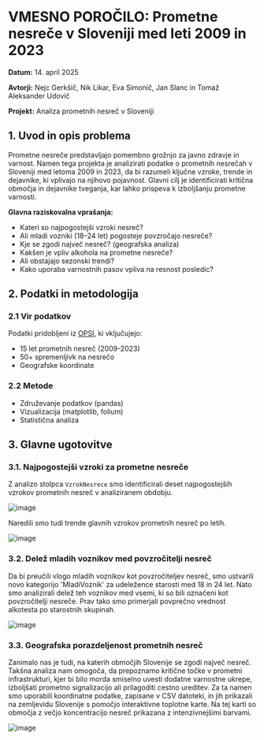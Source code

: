 # VMESNO POROČILO: Prometne nesreče v Sloveniji med leti 2009 in 2023

**Datum:** 14. april 2025

**Avtorji:** Nejc Gerkšič, Nik Likar, Eva Simonič, Jan Slanc in Tomaž Aleksander Udovič

**Projekt:** Analiza prometnih nesreč v Sloveniji

## 1. Uvod in opis problema

Prometne nesreče predstavljajo pomembno grožnjo za javno zdravje in varnost. Namen tega projekta je analizirati podatke o prometnih nesrečah v Sloveniji med letoma 2009 in 2023, da bi razumeli ključne vzroke, trende in dejavnike, ki vplivajo na njihovo pojavnost. Glavni cilj je identificirati kritična območja in dejavnike tveganja, kar lahko prispeva k izboljšanju prometne varnosti.

**Glavna raziskovalna vprašanja:**
- Kateri so najpogostejši vzroki nesreč?
- Ali mladi vozniki (18–24 let) pogosteje povzročajo nesreče?
- Kje se zgodi največ nesreč? (geografska analiza)
- Kakšen je vpliv alkohola na prometne nesreče?
- Ali obstajajo sezonski trendi?
- Kako uporaba varnostnih pasov vpliva na resnost posledic?

## 2. Podatki in metodologija

### 2.1 Vir podatkov
Podatki pridobljeni iz [OPSI](https://podatki.gov.si), ki vključujejo:
- 15 let prometnih nesreč (2009-2023)
- 50+ spremenljivk na nesrečo
- Geografske koordinate

### 2.2 Metode
- Združevanje podatkov (pandas)
- Vizualizacija (matplotlib, folium)
- Statistična analiza

## 3. Glavne ugotovitve

### 3.1. Najpogostejši vzroki za prometne nesreče

Z analizo stolpca `VzrokNesrece` smo identificirali deset najpogostejših vzrokov prometnih nesreč v analiziranem obdobju.

![image](https://github.com/user-attachments/assets/65acbc71-301a-4131-b425-a6b902f33422)

Naredili smo tudi trende glavnih vzrokov prometnih nesreč po letih.

![image](https://github.com/user-attachments/assets/92ee68a9-b999-4b21-805c-ef047870f664)

### 3.2. Delež mladih voznikov med povzročitelji nesreč

Da bi preučili vlogo mladih voznikov kot povzročiteljev nesreč, smo ustvarili novo kategorijo 'MladiVoznik' za udeležence starosti med 18 in 24 let. Nato smo analizirali delež teh voznikov med vsemi, ki so bili označeni kot povzročitelji nesreče. Prav tako smo primerjali povprečno vrednost alkotesta po starostnih skupinah.

![image](https://github.com/user-attachments/assets/b1165874-0334-450e-83ec-d8213dfeff37)


### 3.3. Geografska porazdeljenost prometnih nesreč

Zanimalo nas je tudi, na katerih območjih Slovenije se zgodi največ nesreč. Takšna analiza nam omogoča, da prepoznamo kritične točke v prometni infrastrukturi, kjer bi bilo morda smiselno uvesti dodatne varnostne ukrepe, izboljšati prometno signalizacijo ali prilagoditi cestno ureditev. Za ta namen smo uporabili koordinatne podatke, zapisane v CSV datoteki, in jih prikazali na zemljevidu Slovenije s pomočjo interaktivne toplotne karte. Na tej karti so območja z večjo koncentracijo nesreč prikazana z intenzivnejšimi barvami.

![image](https://github.com/user-attachments/assets/b8350e94-7b1a-41eb-b809-1077c593ff92)